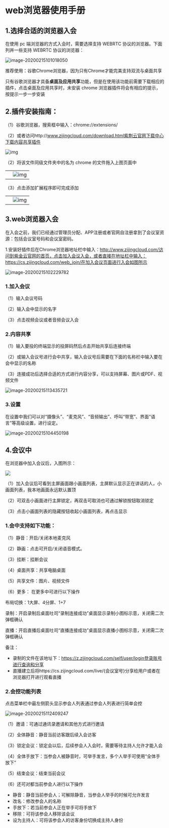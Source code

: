 # web浏览器使用手册

## 1.选择合适的浏览器入会

在使用 pc 端浏览器的方式入会时，需要选择支持 WEBRTC 协议的浏览器。下面列丼一些支持 WEBRTC 协议的浏览器：

![image-20200215101018050](C:\Users\17746\AppData\Roaming\Typora\typora-user-images\image-20200215101018050.png)

推荐使用：谷歌Chrome浏览器，因为只有Chrome才能完美支持双流与桌面共享

只有谷歌浏览器才具备**桌面及应用共享**功能，但是在使用该功能前需要下载相应的插件，点击桌面及应用共享时，未安装 chrome 浏览器插件将会有相应的提示，按提示一步一步安装

## 2.插件安装指南：

（1）谷歌浏览器，搜索框中输入：chrome://extensions/

（2）或者访问http://www.zijingcloud.com/download.html紫荆云官网下载中心下载内容共享插件

![img](file:///C:\Users\17746\AppData\Local\Temp\ksohtml8308\wps15.png)

（2）将该文件同级文件夹中的名为 chrome 的文件拖入上图页面中

|      |                                                              |
| ---- | ------------------------------------------------------------ |
|      | ![img](file:///C:\Users\17746\AppData\Local\Temp\ksohtml8308\wps16.png) |

（3）点击添加扩展程序即可完成添加

|      |                                                              |
| ---- | ------------------------------------------------------------ |
|      | ![img](file:///C:\Users\17746\AppData\Local\Temp\ksohtml8308\wps17.png) |

## 3.web浏览器入会

在入会之前，我们已经通过管理员分配、APP注册或者官网自注册拿到了会议室资源：包括会议室号码和会议室密码。

1.安装好插件后在Chrome浏览器地址栏中输入：http://www.zijingcloud.com/访问到紫金云官网的首页，点击加入会议入会，或者直接在地址栏中输入：https://cs.zijingcloud.com/web_join/在加入会议页面进行入会如图所示

![image-20200215102229782](C:\Users\17746\AppData\Roaming\Typora\typora-user-images\image-20200215102229782.png)

### 1.加入会议

（1）输入会议号码

（2）输入会中显示的名字

（3）点击视频会议或者音频会议入会

### 2.内容共享

（1）输入要投的终端显示的投屏码然后点击开始共享后连接终端

（2）或输入会议号进行会中共享，输入会议号后需要在下面的名称栏中输入要在会中显示的名称

（3）连接成功后选择合适的方式进行内容分享，可以支持屏幕、图片或PDF、视频文件

![image-20200215113435721](C:\Users\17746\AppData\Roaming\Typora\typora-user-images\image-20200215113435721.png)

### 3.设置

在设置中我们可以对“摄像头”、“麦克风”、“音频输出”、呼叫“带宽”、界面“语言”等高级设置，进行设定。

![image-20200215104450198](C:\Users\17746\AppData\Roaming\Typora\typora-user-images\image-20200215104450198.png)

## 4.会议中

在浏览器中加入会议后，入图所示：

![](C:\Users\17746\AppData\Roaming\Typora\typora-user-images\image-20200215112837442.png)

（1）加入会议后可看到主屏画面跟小画面列表，主屏默认显示正在讲话的人，小画面列表，我本地画面永远默认置顶

（2）可双击小画面进行主屏锁定，再双击可取消也可通过解锁按钮取消锁定

（3）点击小画面列表的隐藏按钮收起小画面列表，再点击显示

### 1.会中支持如下功能：

（1）静音：开启/关闭本地麦克风

（2）静画：点击可开启/关闭语音模式。

（3）挂断：挂断会议

（4）桌面共享：共享电脑桌面

（5）共享文件：图片、视频文件

（6）更多： 在更多中可进行以下操作

布局切换：1大屏、4分屏、1+7

录制：开启录制后桌面吐司“录制连接成功”桌面显示录制小图标示意，关闭需二次弹框确认

直播：开启直播后桌面吐司“直播连接成功”桌面显示直播小图标示意，关闭需二次弹框确认

备注：

- 录制的文件在该地址下：https://z.zijingcloud.com/self/user/login登录账号进行查询和分享
- 直播建立后将https://cs.zijingcloud.com/live/{会议室号}分享给用户或者在浏览器打开进行观看直播

  

### 2.会控功能列表

点击菜单栏中最左侧箭头显示参会人列表通过参会人列表进行简单会控

![image-20200215112409247](C:\Users\17746\AppData\Roaming\Typora\typora-user-images\image-20200215112409247.png)

（1）邀请：可通过通讯录邀请和其他方式进行邀请

（2）全体静音：静音当前访客跟后续入会访客

（3）锁定会议：锁定会以后，后续参会人入会时，需要等待主持人允许才能入会

（4）全体手放下：当参会人被静音时，可举手发言，多个人举手可使用“全体手放下”

（5）结束会议：结束当前会议

（6）还可对都当前参会人进行以下操作

- 静音：静音当前参会人；可解除静音，当参会人举手的时候可允许发言
- 改名：修改参会人的名称
- 手放下：若当前参会人正在举手可将手放下
- 移除：可将该参会人移除该会议
- 设为主持人：可将该参会人的访客身份切换成主持人身份




